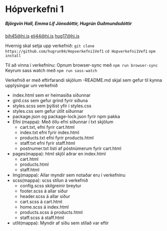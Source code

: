 # Hópverkefni 1
##### Björgvin Hall, Emma Líf Jónsdóttir, Hugrún Guðmundsdóttir 
bjh45@hi.is
elj44@hi.is
hug17@hi.is

Hvernig skal setja upp verkefnið:
`git clone https://github.com/hugrun94/Hopverkefni1Vef1`
`cd Hopverkefni1Vef1`
`npm install`

Til að vinna í verkefninu:
Opnum browser-sync með `npm run browser-sync`
Keyrum sass watch með `npm run sass-watch`


Verkefnið er með eftirfarandi skjölum
-README.md skjal sem gefur til kynna upplýsingar um verkefnið
- index.html sem er heimasíða síðunnar
- gird.css sem gefur grind fyrir síðuna
- styles.scss sem þýðist yfir í styles.css
- styles.css sem gefur útlit síðunnar
- package.json og package-lock.json fyrir npm pakka
- Efni (mappa): Með öllu efni síðunnar í txt skjölum
  - cart.txt, efni fyrir cart.html
  - index.txt efni fyrir index.html
  - products.txt efni fyrir products.html
  - staff.txt efni fyrir staff.html
  - postnumer.txt listi af póstnúmerum fyrir cart.html
- pages(mappa): html skjöl aðrar en index.html
  - cart.html
  - products.html
  - staff.html
- Img(mappa): Allar myndir sem notaðar eru í verkefninu
- scss(mappa): scss stílun á verkefnið
  - config.scss skilgreinir breytur
  - footer.scss á allar síður
  - header.scss á allar síður
  - cart.scss á cart.html
  - home.scss á index.html
  - products.scss á products.html
  - staff.scss á staff.html
- utlit(mappa): Myndir af síðu sem stílað var eftir 

